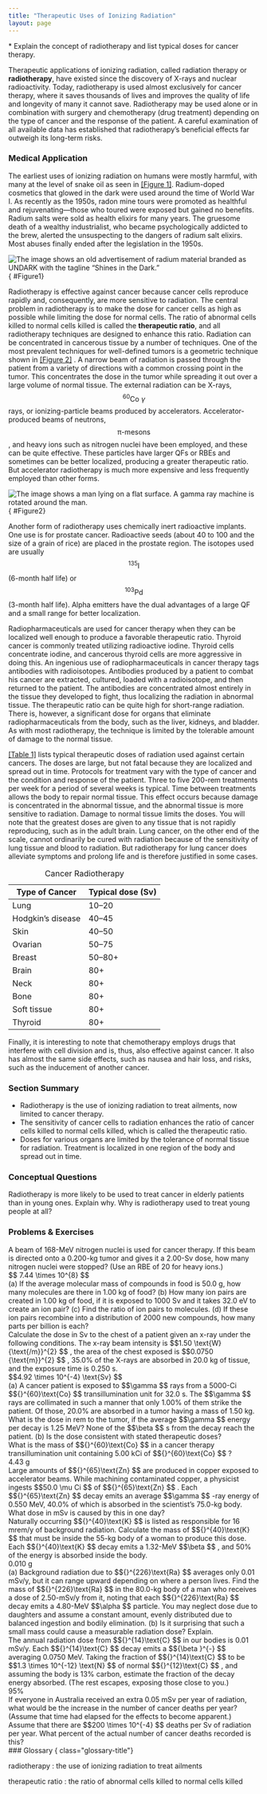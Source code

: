 ```yaml
---
title: "Therapeutic Uses of Ionizing Radiation"
layout: page
---
```


<div class="abstract" markdown="1">
* Explain the concept of radiotherapy and list typical doses for cancer therapy.
</div>

Therapeutic applications of ionizing radiation, called radiation therapy or **radiotherapy**, have existed since the discovery of X-rays and nuclear
radioactivity. Today, radiotherapy is used almost exclusively for cancer
therapy, where it saves thousands of lives and improves the quality of life and
longevity of many it cannot save. Radiotherapy may be used alone or in
combination with surgery and chemotherapy (drug treatment) depending on the type
of cancer and the response of the patient. A careful examination of all
available data has established that radiotherapy’s beneficial effects far
outweigh its long-term risks.

### Medical Application

The earliest uses of ionizing radiation on humans were mostly harmful, with many
at the level of snake oil as seen in [[Figure 1]](#Figure1). Radium-doped
cosmetics that glowed in the dark were used around the time of World War I. As
recently as the 1950s, radon mine tours were promoted as healthful and
rejuvenating—those who toured were exposed but gained no benefits. Radium salts
were sold as health elixirs for many years. The gruesome death of a wealthy
industrialist, who became psychologically addicted to the brew, alerted the
unsuspecting to the dangers of radium salt elixirs. Most abuses finally ended
after the legislation in the 1950s.

![The image shows an old advertisement of radium material branded as UNDARK with the tagline &#x201C;Shines in the Dark.&#x201D;](../resources/Figure_32_03_01a.jpg "The properties of radiation were once touted for far more than its modern use in cancer therapy. Until 1932, radium was advertised for a variety of uses, often with tragic results. (credit: Struthious Bandersnatch.)")
{ #Figure1}

Radiotherapy is effective against cancer because cancer cells reproduce rapidly
and, consequently, are more sensitive to radiation. The central problem in
radiotherapy is to make the dose for cancer cells as high as possible while
limiting the dose for normal cells. The ratio of abnormal cells killed to normal
cells killed is called the **therapeutic ratio**, and all radiotherapy
techniques are designed to enhance this ratio. Radiation can be concentrated in
cancerous tissue by a number of techniques. One of the most prevalent techniques
for well-defined tumors is a geometric technique shown in [[Figure 2]](#Figure2)
. A narrow beam of radiation is passed through the patient from a variety of
directions with a common crossing point in the tumor. This concentrates the dose
in the tumor while spreading it out over a large volume of normal tissue. The
external radiation can be X-rays, $${}^{60}\text{Co }\gamma $$ rays, or
ionizing-particle beams produced by accelerators. Accelerator-produced beams of
neutrons, $$\text{π-mesons} $$ , and heavy ions such as nitrogen nuclei have
been employed, and these can be quite effective. These particles have larger QFs
or RBEs and sometimes can be better localized, producing a greater therapeutic
ratio. But accelerator radiotherapy is much more expensive and less frequently
employed than other forms.

![The image shows a man lying on a flat surface. A gamma ray machine is rotated around the man.](../resources/Figure_32_03_02a.jpg "The 60Co source of \( \gamma \);-radiation is rotated around the patient so that the common crossing point is in the tumor, concentrating the dose there. This geometric technique works for well-defined tumors.")
{ #Figure2}

Another form of radiotherapy uses chemically inert radioactive implants. One use
is for prostate cancer. Radioactive seeds (about 40 to 100 and the size of a
grain of rice) are placed in the prostate region. The isotopes used are usually
$${}^{135}\text{I} $$
(6-month half life) or $${}^{103}\text{Pd} $$
(3-month half life). Alpha emitters have the dual advantages of a large QF and a
small range for better localization.

Radiopharmaceuticals are used for cancer therapy when they can be localized well
enough to produce a favorable therapeutic ratio. Thyroid cancer is commonly
treated utilizing radioactive iodine. Thyroid cells concentrate iodine, and
cancerous thyroid cells are more aggressive in doing this. An ingenious use of
radiopharmaceuticals in cancer therapy tags antibodies with radioisotopes.
Antibodies produced by a patient to combat his cancer are extracted, cultured,
loaded with a radioisotope, and then returned to the patient. The antibodies are
concentrated almost entirely in the tissue they developed to fight, thus
localizing the radiation in abnormal tissue. The therapeutic ratio can be quite
high for short-range radiation. There is, however, a significant dose for organs
that eliminate radiopharmaceuticals from the body, such as the liver, kidneys,
and bladder. As with most radiotherapy, the technique is limited by the
tolerable amount of damage to the normal tissue.

[[Table 1]](#Table1) lists typical therapeutic doses of radiation used against
certain cancers. The doses are large, but not fatal because they are localized
and spread out in time. Protocols for treatment vary with the type of cancer and
the condition and response of the patient. Three to five 200-rem treatments per
week for a period of several weeks is typical. Time between treatments allows
the body to repair normal tissue. This effect occurs because damage is
concentrated in the abnormal tissue, and the abnormal tissue is more sensitive
to radiation. Damage to normal tissue limits the doses. You will note that the
greatest doses are given to any tissue that is not rapidly reproducing, such as
in the adult brain. Lung cancer, on the other end of the scale, cannot
ordinarily be cured with radiation because of the sensitivity of lung tissue and
blood to radiation. But radiotherapy for lung cancer does alleviate symptoms and
prolong life and is therefore justified in some cases.

<table id="Table1" aria-describedby="This table has two columns. The left column lists the type of cancer and the right column lists the typical dose of radiation administered for each type of cancer."><caption><span class="title">Cancer Radiotherapy</span></caption><thead><tr>
                        <th>
                            <strong>Type of Cancer</strong>
                        </th>
                        <th>
                            <strong>Typical dose (Sv)</strong>
                        </th>
                    </tr></thead><tbody><tr>
                        <td>Lung</td>
                        <td>10–20</td>
                    </tr><tr>
                        <td>Hodgkin’s disease</td>
                        <td>40–45</td>
                    </tr><tr>
                        <td>Skin</td>
                        <td>40–50</td>
                    </tr><tr>
                        <td>Ovarian</td>
                        <td>50–75</td>
                    </tr><tr>
                        <td>Breast</td>
                        <td>50–80+</td>
                    </tr><tr>
                        <td>Brain</td>
                        <td>80+</td>
                    </tr><tr>
<td>Neck</td>
<td>80+</td>
</tr><tr>
<td>Bone</td>
<td>80+</td>
</tr><tr>
<td>Soft tissue</td>
<td>80+</td>
</tr><tr>
<td>Thyroid</td>
<td>80+</td>
</tr></tbody></table>

Finally, it is interesting to note that chemotherapy employs drugs that
interfere with cell division and is, thus, also effective against cancer. It
also has almost the same side effects, such as nausea and hair loss, and risks,
such as the inducement of another cancer.

### Section Summary

* Radiotherapy is the use of ionizing radiation to treat ailments, now limited
  to cancer therapy.
* The sensitivity of cancer cells to radiation enhances the ratio of cancer
  cells killed to normal cells killed, which is called the therapeutic ratio.
* Doses for various organs are limited by the tolerance of normal tissue for
  radiation. Treatment is localized in one region of the body and spread out in
  time.

### Conceptual Questions

<div class="exercise" data-element-type="conceptual-questions">
<div class="problem" markdown="1">
Radiotherapy is more likely to be used to treat cancer in elderly patients than in young ones. Explain why. Why is radiotherapy used to treat young people at all?
</div>
</div>

### Problems &amp; Exercises

<div class="exercise" data-element-type="problems-exercises">
<div class="problem" markdown="1">
A beam of 168-MeV nitrogen nuclei is used for cancer therapy. If this beam is directed onto a 0.200-kg tumor and gives it a 2.00-Sv dose, how many nitrogen nuclei were stopped? (Use an RBE of 20 for heavy ions.)
</div>
<div class="solution" data-element-type="problems-exercises" markdown="1">
 $$ 7.44 \times 10^{8}  $$
</div>
</div>

<div class="exercise" data-element-type="problems-exercises">
<div class="problem" markdown="1">
(a) If the average molecular mass of compounds in food is 50.0 g, how many molecules are there in 1.00 kg of food? (b) How many ion pairs are created in 1.00 kg of food, if it is exposed to 1000 Sv and it takes 32.0 eV to create an ion pair? (c) Find the ratio of ion pairs to molecules. (d) If these ion pairs recombine into a distribution of 2000 new compounds, how many parts per billion is each?
</div>
</div>

<div class="exercise" data-element-type="problems-exercises">
<div class="problem" markdown="1">
Calculate the dose in Sv to the chest of a patient given an x-ray under the following conditions. The x-ray beam intensity is  $$1.50 \text{W}{\text{/m}}^{2} $$ ,
 the area of the chest exposed is  $$0.0750 {\text{m}}^{2} $$ ,
 35.0% of the X-rays are absorbed in 20.0 kg of tissue, and the exposure time is 0.250 s.

</div>
<div class="solution" data-element-type="problems-exercises" markdown="1">
 $$4.92 \times 10^{-4}  \text{Sv} $$
</div>
</div>

<div class="exercise" data-element-type="problems-exercises">
<div class="problem" markdown="1">
(a) A cancer patient is exposed to  $$\gamma  $$
 rays from a 5000-Ci  $${}^{60}\text{Co} $$
 transillumination unit for 32.0 s. The  $$\gamma  $$
 rays are collimated in such a manner that only 1.00% of them strike the patient. Of those, 20.0% are absorbed in a tumor having a mass of 1.50 kg. What is the dose in rem to the tumor, if the average  $$\gamma  $$
 energy per decay is 1.25 MeV? None of the  $$\beta  $$
 s from the decay reach the patient. (b) Is the dose consistent with stated therapeutic doses?

</div>
</div>

<div class="exercise" data-element-type="problems-exercises">
<div class="problem" markdown="1">
What is the mass of  $${}^{60}\text{Co} $$
 in a cancer therapy transillumination unit containing 5.00 kCi of  $${}^{60}\text{Co} $$ ?

</div>
<div class="solution" data-element-type="problems-exercises" markdown="1">
4.43 g

</div>
</div>

<div class="exercise" data-element-type="problems-exercises">
<div class="problem" markdown="1">
Large amounts of  $${}^{65}\text{Zn} $$
 are produced in copper exposed to accelerator beams. While machining contaminated copper, a physicist ingests  $$50.0 \mu Ci $$
 of  $${}^{65}\text{Zn} $$ .
 Each  $${}^{65}\text{Zn} $$
 decay emits an average  $$\gamma  $$
-ray energy of 0.550 MeV, 40.0% of which is absorbed in the scientist’s 75.0-kg body. What dose in mSv is caused by this in one day?

</div>
</div>

<div class="exercise" data-element-type="problems-exercises">
<div class="problem" markdown="1">
Naturally occurring  $${}^{40}\text{K} $$
 is listed as responsible for 16 mrem/y of background radiation. Calculate the mass of  $${}^{40}\text{K} $$
 that must be inside the 55-kg body of a woman to produce this dose. Each  $${}^{40}\text{K} $$
 decay emits a 1.32-MeV  $$\beta  $$ ,
 and 50% of the energy is absorbed inside the body.

</div>
<div class="solution" data-element-type="problems-exercises" markdown="1">
0.010 g

</div>
</div>

<div class="exercise" data-element-type="problems-exercises">
<div class="problem" markdown="1">
(a) Background radiation due to  $${}^{226}\text{Ra} $$
 averages only 0.01 mSv/y, but it can range upward depending on where a person lives. Find the mass of  $${}^{226}\text{Ra} $$
 in the 80.0-kg body of a man who receives a dose of 2.50-mSv/y from it, noting that each  $${}^{226}\text{Ra} $$
 decay emits a 4.80-MeV  $$\alpha  $$
 particle. You may neglect dose due to daughters and assume a constant amount, evenly distributed due to balanced ingestion and bodily elimination. (b) Is it surprising that such a small mass could cause a measurable radiation dose? Explain.

</div>
</div>

<div class="exercise" data-element-type="problems-exercises">
<div class="problem" markdown="1">
The annual radiation dose from  $${}^{14}\text{C} $$
 in our bodies is 0.01 mSv/y. Each  $${}^{14}\text{C} $$
 decay emits a  $${\beta }^{-} $$
 averaging 0.0750 MeV. Taking the fraction of  $${}^{14}\text{C} $$
 to be  $$1.3 \times 10^{-12}  \text{N} $$
 of normal  $${}^{12}\text{C} $$ ,
 and assuming the body is 13% carbon, estimate the fraction of the decay energy absorbed. (The rest escapes, exposing those close to you.)

</div>
<div class="solution" data-element-type="problems-exercises" markdown="1">
95%

</div>
</div>

<div class="exercise" data-element-type="problems-exercises">
<div class="problem" markdown="1">
If everyone in Australia received an extra 0.05 mSv per year of radiation, what would be the increase in the number of cancer deaths per year? (Assume that time had elapsed for the effects to become apparent.) Assume that there are  $$200 \times 10^{-4}  $$
 deaths per Sv of radiation per year. What percent of the actual number of cancer deaths recorded is this?

</div>
</div>

<div class="glossary" markdown="1">
### Glossary
{ class="glossary-title"}

radiotherapy
: the use of ionizing radiation to treat ailments

therapeutic ratio
: the ratio of abnormal cells killed to normal cells killed

</div>
